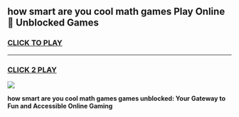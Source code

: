 
## how smart are you cool math games Play Online 👋 Unblocked Games
<h3>
<a href="https://news.freeplayer.one?title=how_smart_are_you_cool_math_games&ref=17CMG">CLICK TO PLAY</a></h3>
<hr>

<h3>
<a href="https://news.freeplayer.one?title=how_smart_are_you_cool_math_games&ref=17CMG">CLICK 2 PLAY</a>
  
</h3>

<a href="https://news.freeplayer.one?title=how_smart_are_you_cool_math_games&ref=17CMG/"><img src="https://clearcache.store/games.png"></a>


**how smart are you cool math games games unblocked: Your Gateway to Fun and Accessible Online Gaming**
